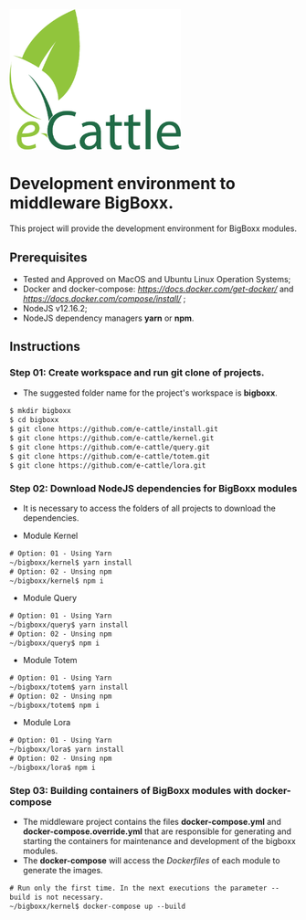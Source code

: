 <img src="https://raw.githubusercontent.com/e-cattle/art/master/eCattle.png" width="300" alt="e-Cattle Logo" />

# Development environment to middleware BigBoxx.

This project will provide the development environment for BigBoxx modules.

## Prerequisites

- Tested and Approved on MacOS and Ubuntu Linux Operation Systems;
- Docker and docker-compose: *https://docs.docker.com/get-docker/* and *https://docs.docker.com/compose/install/* ;
- NodeJS v12.16.2;
- NodeJS dependency managers **yarn** or **npm**.

## Instructions

### Step 01: Create workspace and run git clone of projects.

- The suggested folder name for the project's workspace is **bigboxx**.

```shell
$ mkdir bigboxx
$ cd bigboxx
$ git clone https://github.com/e-cattle/install.git
$ git clone https://github.com/e-cattle/kernel.git
$ git clone https://github.com/e-cattle/query.git
$ git clone https://github.com/e-cattle/totem.git
$ git clone https://github.com/e-cattle/lora.git
```

### Step 02: Download NodeJS dependencies for BigBoxx modules

- It is necessary to access the folders of all projects to download the dependencies. 

- Module Kernel
```shell
# Option: 01 - Using Yarn
~/bigboxx/kernel$ yarn install
# Option: 02 - Unsing npm
~/bigboxx/kernel$ npm i
```

- Module Query
```shell
# Option: 01 - Using Yarn
~/bigboxx/query$ yarn install
# Option: 02 - Unsing npm
~/bigboxx/query$ npm i
```

- Module Totem
```shell
# Option: 01 - Using Yarn
~/bigboxx/totem$ yarn install
# Option: 02 - Unsing npm
~/bigboxx/totem$ npm i
```

- Module Lora
```shell
# Option: 01 - Using Yarn
~/bigboxx/lora$ yarn install
# Option: 02 - Unsing npm
~/bigboxx/lora$ npm i
```

### Step 03: Building containers of BigBoxx modules with docker-compose

- The middleware project contains the files **docker-compose.yml** and **docker-compose.override.yml** that are responsible for generating and starting the containers for maintenance and development of the bigboxx modules.
- The **docker-compose** will access the *Dockerfiles* of each module to generate the images. 

```shell
# Run only the first time. In the next executions the parameter --build is not necessary.
~/bigboxx/kernel$ docker-compose up --build
```

